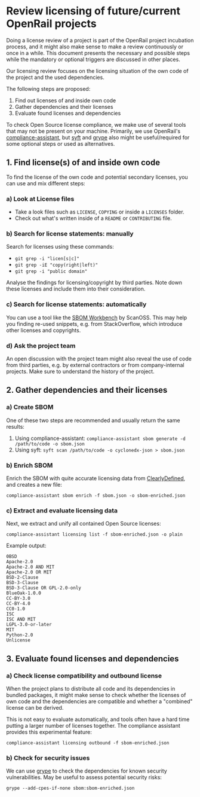# Review licensing of future/current OpenRail projects

Doing a license review of a project is part of the OpenRail project incubation process, and it might also make sense to make a review continuously or once in a while. This document presents the necessary and possible steps while the mandatory or optional triggers are discussed in other places.

Our licensing review focuses on the licensing situation of the own code of the project and the used dependencies.

The following steps are proposed:

1. Find out licenses of and inside own code
1. Gather dependencies and their licenses
1. Evaluate found licenses and dependencies

To check Open Source license compliance, we make use of several tools that may not be present on your machine. Primarily, we use OpenRail's [compliance-assistant](https://github.com/OpenRailAssociation/compliance-assistant), but [syft](https://github.com/anchore/syft/) and [grype](https://github.com/anchore/grype) also might be useful/required for some optional steps or used as alternatives.

## 1. Find license(s) of and inside own code

To find the license of the own code and potential secondary licenses, you can use and mix different steps:

### a) Look at License files

* Take a look files such as `LICENSE`, `COPYING` or inside a `LICENSES` folder.
* Check out what's written inside of a `README` or `CONTRIBUTING` file.

### b) Search for license statements: manually

Search for licenses using these commands:

* `git grep -i "licen[s|c]"`
* `git grep -iE "copy(right|left)"`
* `git grep -i "public domain"`

Analyse the findings for licensing/copyright by third parties. Note down these licenses and include them into their consideration.

### c) Search for license statements: automatically

You can use a tool like the [SBOM Workbench](https://github.com/scanoss/sbom-workbench) by ScanOSS. This may help you finding re-used snippets, e.g. from StackOverflow, which introduce other licenses and copyrights.

### d) Ask the project team

An open discussion with the project team might also reveal the use of code from third parties, e.g. by external contractors or from company-internal projects. Make sure to understand the history of the project.

## 2. Gather dependencies and their licenses

### a) Create SBOM

One of these two steps are recommended and usually return the same results:

1. Using compliance-assistant: `compliance-assistant sbom generate -d /path/to/code -o sbom.json`
2. Using syft: `syft scan /path/to/code -o cyclonedx-json > sbom.json`

### b) Enrich SBOM

Enrich the SBOM with quite accurate licensing data from [ClearlyDefined](https://clearlydefined.io/), and creates a new file:

`compliance-assistant sbom enrich -f sbom.json -o sbom-enriched.json`

### c) Extract and evaluate licensing data

Next, we extract and unify all contained Open Source licenses:

`compliance-assistant licensing list -f sbom-enriched.json -o plain`

Example output:

```
0BSD
Apache-2.0
Apache-2.0 AND MIT
Apache-2.0 OR MIT
BSD-2-Clause
BSD-3-Clause
BSD-3-Clause OR GPL-2.0-only
BlueOak-1.0.0
CC-BY-3.0
CC-BY-4.0
CC0-1.0
ISC
ISC AND MIT
LGPL-3.0-or-later
MIT
Python-2.0
Unlicense
```

## 3. Evaluate found licenses and dependencies

### a) Check license compatibility and outbound license

When the project plans to distribute all code and its dependencies in bundled packages, it might make sense to check whether the licenses of own code and the dependencies are compatible and whether a "combined" license can be derived.

This is not easy to evaluate automatically, and tools often have a hard time putting a larger number of licenses together. The compliance assistant provides this experimental feature:

`compliance-assistant licensing outbound -f sbom-enriched.json`

### b) Check for security issues

We can use [grype](https://github.com/anchore/grype) to check the dependencies for known security vulnerabilities. May be useful to assess potential security risks:

`grype --add-cpes-if-none sbom:sbom-enriched.json`
